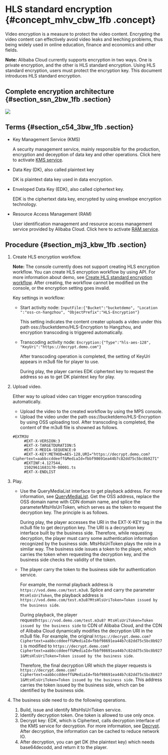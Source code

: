 # HLS standard encryption {#concept_mhv_cbw_1fb .concept}

Video encryption is a measure to protect the video content. Encrypting the video content can effectively avoid video leaks and leeching problems, thus being widely used in online education, finance and economics and other fields.

**Note:** Alibaba Cloud currently supports encryption in two ways. One is private encryption, and the other is HLS standard encryption. Using HLS standard encryption, users must protect the encryption key. This document introduces HLS standard encryption.

## Complete encryption architecture {#section_ssn_2bw_1fb .section}

![](images/11385_en-US.png)

## Terms {#section_c54_3bw_1fb .section}

-   Key Management Service \(KMS\)

    A security management service, mainly responsible for the production, encryption and deceyption of data key and other operations. Click here to activate [KMS service](https://common-buy.aliyun.com/?spm=a2c4g.11186623.2.4.25be5ef3sQ2xvL&commodityCode=kms#/open).

-   Data Key \(DK\), also called plaintext key

    DK is plaintext data key used in data encryption.

-   Enveloped Data Key \(EDK\), also called ciphertext key.

    EDK is the ciphertext data key, encrypted by using envelope encryption technology.

-   Resource Access Management \(RAM\)

    User identification management and resource access management service provided by Alibaba Cloud. Click here to activate [RAM service](https://www.aliyun.com/product/ram?spm=a2c4g.11186623.2.5.25be5ef3sQ2xvL).


## Procedure {#section_mj3_kbw_1fb .section}

1.  Create HLS encryption workflow.

    **Note:** The console currently does not support creating HLS encryption workflow. You can create HLS encryption workflow by using API. For more information about demo, see [Create HLS standard encryption workflow](https://help.aliyun.com/document_detail/59762.html?spm=a2c4g.11186623.2.6.25be5ef3sQ2xvL). After creating, the workflow cannot be modified on the console, or the encryption setting goes invalid.

    Key settings in workflow:

    -   Start activity node: `InputFile:{"Bucket":"bucketdemo", "Location ":"oss-cn-hangzhou", "ObjectPrefix":"HLS-Encryption"}`

        This setting indicates the content creater uploads a video under this path oss://bucketdemo/HLS-Encryption to Hangzhou, and encryption transcoding is triggered automatically.

    -   Transcoding activity node: `Encryption:{"Type":"hls-aes-128", "KeyUri":"https://decrypt.demo.com"}`

        After transcoding operation is completed, the setting of KeyUri appears in m3u8 file for player to use.

        During play, the player carries EDK ciphertext key to request the address so as to get DK plaintext key for play.

2.  Upload video.

    Either way to upload video can trigger encryption transcoding automatically.

    -   Upload the video to the created workflow by using the MPS console.
    -   Upload the video under the path oss://bucketdemo/HLS-Encryption by using OSS uploading tool.
    After transcoding is completed, the content of the m3u8 file is showned as follows.

    ```
    #EXTM3U
         #EXT-X-VERSION:3
         #EXT-X-TARGETDURATION:5
         #EXT-X-MEDIA-SEQUENCE:0
         #EXT-X-KEY:METHOD=AES-128,URI="https://decrypt.demo.com?Ciphertext=aabbccddeeff&MediaId=fbbf98691ea44b7c82dd75c5bc8b9271"
         #EXTINF:4.127544,
         15029611683170-00001.ts
         #EXT-X-ENDLIST
    ```

3.  Play.
    -   Use the QueryMediaList interface to get playback address. For more information, see [QueryMediaList](https://help.aliyun.com/document_detail/44459.html?spm=a2c4g.11186623.2.7.25be5ef3sQ2xvL). Get the OSS address, replace the OSS domain name with CDN domain name, and splice the parameterMtsHlsUriToken, which serves as the token to request the decryption key. The principle is as follows.

        During play, the player accesses the URI in the EXT-X-KEY tag in the m3u8 file to get decryption key. The URI is a decryption key interface built by the business side. Therefore, while requesting decryption, the player must carry some authentication information recognized by the business side. MtsHlsUriToken plays the role in a similar way. The business side issues a token to the player, which carries the token when requesting the decryption key, and the business side checks the validity of the token.

    -   The player carry the token to the business side for authentication service.

        For example, the normal playback address is `https://vod.demo.com/test.m3u8`. Splice and carry the parameter `MtsHlsUriToken`, the playback address is `https://vod.demo.com/test.m3u8?MtsHlsUriToken=Token issued by the business side`.

        During playback, the player request`https://vod.demo.com/test.m3u8? MtsHlsUriToken=Token issued by the business side` to CDN of Alibaba Cloud, and the CDN of Alibaba Cloud dynamically modifies the decryption URI in the m3u8 file. For example, the original `https://decrypt.demo.com?Ciphertext=aabbccddeeff&MediaId=fbbf98691ea44b7c82dd75c5bc8b9271` is modified to `https://decrypt.demo.com?Ciphertext=aabbccddeeff&MediaId=fbbf98691ea44b7c82dd75c5bc8b9271&MtsHlsUriToken=Token issued by the business side`.

        Therefore, the final decryption URI which the player requests is `https://decrypt.demo.com?Ciphertext=aabbccddeeff&MediaId=fbbf98691ea44b7c82dd75c5bc8b9271&MtsHlsUriToken=Token issued by the business side`. This address carries the token issued by the business side, which can be identified by the business side.

4.  The business side need to do the following operations.
    1.  Build, issue and identify MtsHlsUriToken service.
    2.  Identify decryption token. One token is allowed to use only once.
    3.  Decrypt key: EDK, which is Ciphertext, calls decryption interface of the KMS service for decryption. For more information, see [Decrypt](https://help.aliyun.com/document_detail/28950.html?spm=a2c4g.11186623.2.8.25be5ef3sQ2xvL). After decryption, the information can be cached to reduce network IO.
    4.  After decryption, you can get DK \(the plaintext key\) which needs base64decodd, and return it to the player.

